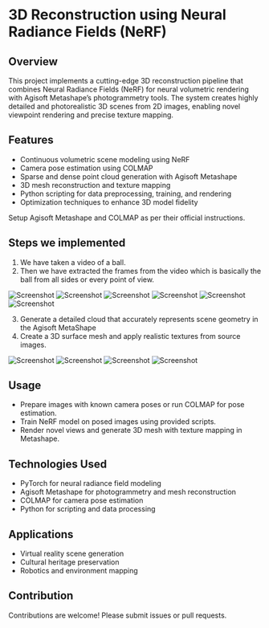 # 3D Reconstruction using Neural Radiance Fields (NeRF)

## Overview
This project implements a cutting-edge 3D reconstruction pipeline that combines Neural Radiance Fields (NeRF) for neural volumetric rendering with Agisoft Metashape’s photogrammetry tools. The system creates highly detailed and photorealistic 3D scenes from 2D images, enabling novel viewpoint rendering and precise texture mapping.

## Features
- Continuous volumetric scene modeling using NeRF  
- Camera pose estimation using COLMAP  
- Sparse and dense point cloud generation with Agisoft Metashape  
- 3D mesh reconstruction and texture mapping  
- Python scripting for data preprocessing, training, and rendering  
- Optimization techniques to enhance 3D model fidelity


 Setup Agisoft Metashape and COLMAP as per their official instructions.
## Steps we implemented
1) We have taken a video of a ball.
2) Then we have extracted the frames from the video which is basically the ball from all sides or every point of view.
   
![Screenshot](001.png)    ![Screenshot](19.png)   ![Screenshot](20.png)  ![Screenshot](40.png)  ![Screenshot](149.png)  ![Screenshot](250.png)


3) Generate a detailed cloud that accurately represents scene geometry in the Agisoft MetaShape
4) Create a 3D surface mesh and apply realistic textures from source images.

![Screenshot](c.png)
![Screenshot](d.png)
![Screenshot](a.png)
![Screenshot](b.png)

## Usage
- Prepare images with known camera poses or run COLMAP for pose estimation.  
- Train NeRF model on posed images using provided scripts.  
- Render novel views and generate 3D mesh with texture mapping in Metashape.  

## Technologies Used
- PyTorch for neural radiance field modeling  
- Agisoft Metashape for photogrammetry and mesh reconstruction  
- COLMAP for camera pose estimation  
- Python for scripting and data processing  

## Applications
- Virtual reality scene generation  
- Cultural heritage preservation  
- Robotics and environment mapping

## Contribution
Contributions are welcome! Please submit issues or pull requests.

